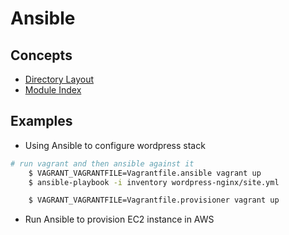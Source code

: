 # Ansible

## Concepts
- [Directory Layout](http://docs.ansible.com/ansible/latest/playbooks_best_practices.html#directory-layout)
- [Module Index](http://docs.ansible.com/ansible/latest/modules_by_category.html)

## Examples
- Using Ansible to configure wordpress stack
```sh
# run vagrant and then ansible against it
    $ VAGRANT_VAGRANTFILE=Vagrantfile.ansible vagrant up
    $ ansible-playbook -i inventory wordpress-nginx/site.yml
```
```sh
    $ VAGRANT_VAGRANTFILE=Vagrantfile.provisioner vagrant up
```

- Run Ansible to provision EC2 instance in AWS